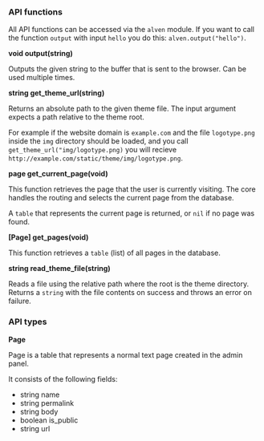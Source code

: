 ### API functions

All API functions can be accessed via the `alven` module. If you want to
call the function `output` with input `hello` you do this:
`alven.output("hello")`.

**<a name="output"></a> void output(string)**

Outputs the given string to the buffer that is sent to the browser.
Can be used multiple times.

**<a name="get_theme_url"></a> string get\_theme\_url(string)**

Returns an absolute path to the given theme file. The input argument expects
a path relative to the theme root.

For example if the website domain is `example.com` and the file `logotype.png`
inside the `img` directory should be loaded, and you call
`get_theme_url("img/logotype.png)` you will recieve
`http://example.com/static/theme/img/logotype.png`.

**<a name="get_current_page"></a> page get\_current\_page(void)**

This function retrieves the page that the user is currently visiting. The core
handles the routing and selects the current page from the database.

A `table` that represents the current page is returned, or `nil` if no page was
found.

**<a name="get_pages"></a> [Page] get\_pages(void)**

This function retrieves a `table` (list) of all pages in the database.

**<a name="read_theme_file"></a> string read\_theme\_file(string)**

Reads a file using the relative path where the root is the theme directory.
Returns a `string` with the file contents on success and throws an error on
failure.

### API types

**Page**

Page is a table that represents a normal text page created in the admin panel.

It consists of the following fields:

 - string name
 - string permalink
 - string body
 - boolean is\_public
 - string url

